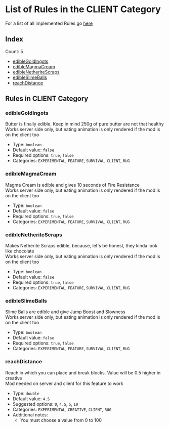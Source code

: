 # List of Rules in the CLIENT Category

For a list of all implemented Rules go [here](../README.md)
## Index
Count: 5
- [edibleGoldIngots](#ediblegoldingots)
- [edibleMagmaCream](#ediblemagmacream)
- [edibleNetheriteScraps](#ediblenetheritescraps)
- [edibleSlimeBalls](#edibleslimeballs)
- [reachDistance](#reachdistance)

## Rules in CLIENT Category

### edibleGoldIngots
Butter is finally edible. Keep in mind 250g of pure butter are not that healthy  
Works server side only, but eating animation is only rendered if the mod is on the client too  
- Type: `boolean`
- Default value: `false`
- Required options: `true`, `false`
- Categories: `EXPERIMENTAL`, `FEATURE`, `SURVIVAL`, `CLIENT`, `RUG`

### edibleMagmaCream
Magma Cream is edible and gives 10 seconds of Fire Resistance  
Works server side only, but eating animation is only rendered if the mod is on the client too  
- Type: `boolean`
- Default value: `false`
- Required options: `true`, `false`
- Categories: `EXPERIMENTAL`, `FEATURE`, `SURVIVAL`, `CLIENT`, `RUG`

### edibleNetheriteScraps
Makes Netherite Scraps edible, because, let's be honest, they kinda look like chocolate  
Works server side only, but eating animation is only rendered if the mod is on the client too  
- Type: `boolean`
- Default value: `false`
- Required options: `true`, `false`
- Categories: `EXPERIMENTAL`, `FEATURE`, `SURVIVAL`, `CLIENT`, `RUG`

### edibleSlimeBalls
Slime Balls are edible and give Jump Boost and Slowness  
Works server side only, but eating animation is only rendered if the mod is on the client too  
- Type: `boolean`
- Default value: `false`
- Required options: `true`, `false`
- Categories: `EXPERIMENTAL`, `FEATURE`, `SURVIVAL`, `CLIENT`, `RUG`

### reachDistance
Reach in which you can place and break blocks. Value will be 0.5 higher in creative  
Mod needed on server and client for this feature to work  
- Type: `double`
- Default value: `4.5`
- Suggested options: `0`, `4.5`, `5`, `10`
- Categories: `EXPERIMENTAL`, `CREATIVE`, `CLIENT`, `RUG`
- Additional notes:
  - You must choose a value from 0 to 100
